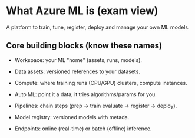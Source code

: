 # What Azure ML is (exam view)

A platform to train, tune, register, deploy and manage your own ML models.

## Core building blocks (know these names)

- Workspace: your ML "home" (assets, runs, models).

- Data assets: versioned references to your datasets.

- Compute: where training runs (CPU/GPU) clusters, compute instances.

- Auto ML: point it a data; it tries algorithms/params for you.

- Pipelines: chain steps (prep -> train evaluate -> register -> deploy).

- Model registry: versioned models with metada.

- Endpoints: online (real-time) or batch (offline) inference.

